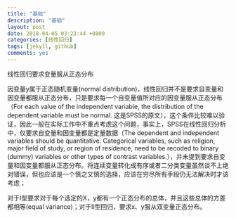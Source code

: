 ```yaml
---
title: "基础"
description: "基础"
layout: post
date: 2018-04-05 03:23:44 +0800
categories: [线性回归]
tags: [jekyll, github]
comments: yes
---
```

线性回归要求变量服从正态分布

因变量y属于正态随机变量(normal distribution)，线性回归并不是要求自变量和因变量都服从正态分布，只是要求每一个自变量值所对应的因变量服从正态分布（For each value of the independent variable, the distribution of the dependent variable must be normal. 这是SPSS的原文），这个条件比较难以验证，因此一般在实际工作中不重点考虑这个问题，事实上，SPSS在线性回归分析中，仅要求自变量和因变量都是定量数据（The dependent and independent variables should be quantitative. Categorical variables, such as religion, major field of study, or region of residence, need to be recoded to binary (dummy) variables or other types of contrast variables.），并未提到要求自变量和因变量都服从正态分布。将连续变量转化成有序或者二分类变量虽然谈不上绝对错误，但也应该是一个慎之又慎的选择，应该在穷尽所有手段仍无法解决时才该考虑；

对于I型要求对于每个选定的X，y都有一个正态分布的总体，并且这些总体的方差都相等(equal variance)；对于II型回归，要求x、y服从双变量正态分布。
